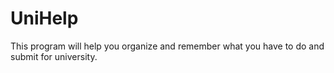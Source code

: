 # UniHelp
This program will help you organize and remember what you have to do and submit for university.
